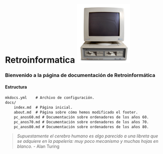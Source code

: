 # Retroinformatica ![Screenshot](img/Schneider.png)  

### Bienvenido a la página de documentación de <strong>Retroinformática</strong>

#### Estructura

    mkdocs.yml    # Archivo de configuración.
    docs/
        index.md  # Página inicial.
        about.md  # Página sobre cómo hemos modificado el footer.
        pc_anos60.md # Documentación sobre ordenadores de los años 60.
        pc_anos70.md # Documentación sobre ordenadores de los años 70.
        pc_anos80.md # Documentación sobre ordenadores de los años 80.

> <em>Supuestamente el cerebro humano es algo parecido a una libreta que se adquiere en la papelería: muy poco mecanismo y muchas hojas en blanco.</em> - Alan Turing